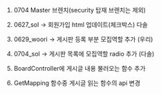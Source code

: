 1. 0704 Master 브렌치(security 탑재 브렌치는 제외)
2. 0627_sol -> 회원가입 html 업데이트(체크박스) 다솔
3. 0629_woori -> 게시판 등록 부분 모집역할 추가 (우리)
4. 0704_sol -> 게시판 목록에 모집역할 radio 추가 (다솔)

5. BoardController에 게시글 내용 불러오는 함수 추가
6. GetMapping 함수중 게시글 읽는 함수의 api 변경
